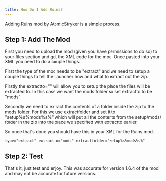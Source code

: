 ```yaml
---
title: How Do I Add Ruins?
---
```


Adding Ruins mod by AtomicStryker is a simple process.

## Step 1: Add The Mod

First you need to upload the mod (given you have permissions to do so) to your files section and get the XML code for
the mod. Once pasted into your XML you need to do a couple things.

First the type of the mod needs to be "extract" and we need to setup a couple things to tell the Launcher how and what
to extract out the zip.

Firstly the extractto="" will allow you to setup the place the files will be extracted to. In this case we want the mods
folder so set extractto to be "mods"

Secondly we need to extract the contents of a folder inside the zip to the mods folder. For this we use extractfolder
and set it to "setup%s%mods%s%" which will put all the contents from the setup/mods/ folder in the zip into the place
we specified with extractto earlier.

So once that's done you should have this in your XML for the Ruins mod.

`type="extract" extractto="mods" extractfolder="setup%s%mods%s%"`

## Step 2: Test

That's it, just test and enjoy. This was accurate for version 1.6.4 of the mod and may not be accurate for future
versions.
